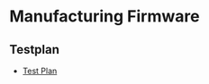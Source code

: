 # Manufacturing Firmware

## Testplan

- [Test Plan](./sw/device/silicon_creator/manuf/data/manuf_testplan.hjson)

